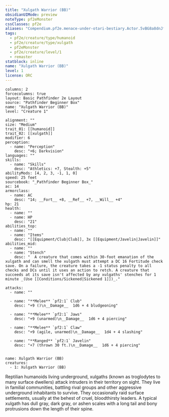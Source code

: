 ```yaml
---
title: "Xulgath Warrior (BB)"
obsidianUIMode: preview
noteType: pf2eMonster
cssClasses: pf2e
aliases: "Compendium.pf2e.menace-under-otari-bestiary.Actor.5vBG8a8dnJfmVd3Y" 
tags:
  - pf2e/creature/type/humanoid
  - pf2e/creature/type/xulgath
  - pf2eMonster
  - pf2e/creature/level/1
  - remaster
statblock: inline
name: "Xulgath Warrior (BB)"
level: 1
license: ORC
---
```


```statblock
columns: 2
forcecolumns: true
layout: Basic Pathfinder 2e Layout
source: "Pathfinder Beginner Box"
name: "Xulgath Warrior (BB)"
level: "Creature 1"

alignment: ""
size: "Medium"
trait_01: [[humanoid]]
trait_02: [[xulgath]]
modifier: 6
perception:
  - name: "Perception"
    desc: "+6; Darkvision"
languages: ""
skills:
  - name: "Skills"
    desc: "Athletics: +7, Stealth: +5"
abilityMods: [4, 2, 3, -1, 1, 0]
speed: 25 feet
sourcebook: "_Pathfinder Beginner Box_"
ac: 14
armorclass:
  - name: AC
    desc: "14; __Fort__ +8, __Ref__ +7, __Will__ +4"
hp: 21
health:
  - name: ""
  - name: HP
    desc: "21"
abilities_top:
  - name: ""
  - name: "Items"
    desc: "[[Equipment/Club|Club]], 3x [[Equipment/Javelin|Javelin]]"
abilities_mid:
  - name: ""
  - name: "Stench"
    desc: "  A creature that comes within 30-foot emanation of the xulgath and can smell the xulgath must attempt a DC 16 Fortitude check save. On a failure, the creature takes a -1 status penalty to all checks and DCs until it uses an action to retch. A creature that succeeds at its save isn't affected by any xulgaths' stenches for 1 minute _(Use [[Conditions/Sickened|Sickened 1]])_."

attacks:
  - name: ""

  - name: "**Melee** `pf2:1` Club"
    desc: "+9 ()\n__Damage__  1d6 + 4 bludgeoning"

  - name: "**Melee** `pf2:1` Jaws"
    desc: "+9 (unarmed)\n__Damage__  1d6 + 4 piercing"

  - name: "**Melee** `pf2:1` Claw"
    desc: "+9 (agile, unarmed)\n__Damage__  1d4 + 4 slashing"

  - name: "**Ranged** `pf2:1` Javelin"
    desc: "+7 (thrown 30 ft.)\n__Damage__  1d6 + 4 piercing"
 
```

```encounter-table
name: Xulgath Warrior (BB)
creatures:
  - 1: Xulgath Warrior (BB)
```



Reptilian humanoids living underground, xulgaths (known as troglodytes to many surface dwellers) attack intruders in their territory on sight. They live in familial communities, battling rival groups and other aggressive underground inhabitants to survive. They occasionally raid surface settlements, usually at the behest of cruel, bloodthirsty leaders. A typical xulgath has dull gray, dark gray, or ashen scales with a long tail and bony protrusions down the length of their spine.
